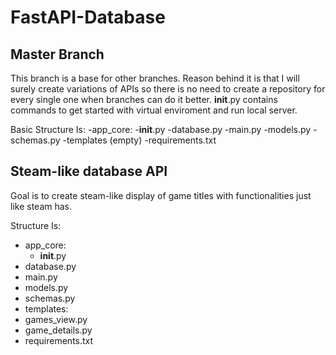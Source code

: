 # FastAPI-Database
## Master Branch

This branch is a base for other branches. Reason behind it is that I will surely create variations of APIs so there is no need to create a repository for every single one when branches can do it better. __init__.py contains commands to get started with virtual enviroment and run local server.

Basic Structure Is:
-app_core:
 -__init__.py
  -database.py
  -main.py
  -models.py
  -schemas.py
-templates (empty)
 -requirements.txt

## Steam-like database API

Goal is to create steam-like display of game titles with functionalities just like steam has.

Structure Is:
- app_core:
    - __init__.py
 - database.py
 - main.py
 - models.py
 - schemas.py
- templates:
 - games_view.py
 - game_details.py
- requirements.txt